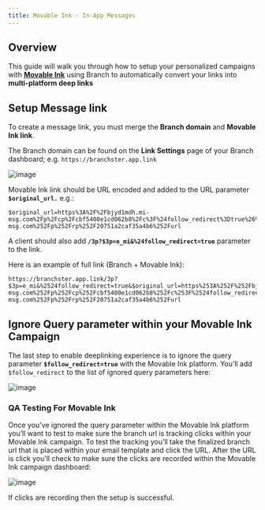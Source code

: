 ```yaml
---
title: Movable Ink - In-App Messages
---
```

## Overview

This guide will walk you through how to setup your personalized campaigns with **[Movable Ink](https://movableink.com)** using Branch to automatically convert your links into **multi-platform deep links**

## Setup Message link

To create a message link, you must merge the **Branch domain** and **Movable Ink link**.

The Branch domain can be found on the <notranslate>**Link Settings**</notranslate> page of your Branch dashboard; e.g. `https://branchster.app.link`

![image](/images/pages/email/movable-ink/movable-ink-messages1.png)

Movable Ink link should be URL encoded and added to the URL parameter **`$original_url.`** e.g.:
```
$original_url=https%3A%2F%2Fbjyd1mdh.mi-msg.com%2Fp%2Fcp%2Fcbf5400e1cd062b8%2Fc%3F%24follow_redirect%3Dtrue%26%24deep_link%3Dtrue%26url%3Dhttps%253A%252F%252Fbjyd1mdh.mi-msg.com%252Fp%252Frp%252F20751a2caf35a4b6%252Furl
```

A client should also add **`/3p?$3p=e_mi&%24follow_redirect=true`** parameter to the link.

Here is an example of full link (Branch + Movable Ink):

```
https://branchster.app.link/3p?$3p=e_mi&%2524follow_redirect=true&$original_url=https%253A%252F%252Fbjyd1mdh.mi-msg.com%252Fp%252Fcp%252Fcbf5400e1cd062b8%252Fc%253F%2524follow_redirect%253Dtrue%2526%2524deep_link%253Dtrue%2526url%253Dhttps%253A%252F%252Fbjyd1mdh.mi-msg.com%252Fp%252Frp%252F20751a2caf35a4b6%252Furl
```

## Ignore Query parameter within your Movable Ink Campaign

The last step to enable deeplinking experience is to ignore the query parameter **`$follow_redirect=true`** with the Movable Ink platform.  You’ll add `$follow_redirect` to the list of ignored query parameters here:

![image](/images/pages/email/movable-ink/movable-ink-messages2.png)

### QA Testing For Movable Ink

Once you’ve ignored the query parameter within the Movable Ink platform you’ll want to test to make sure the branch url is tracking clicks within your Movable Ink campaign. To test the tracking you’ll take the finalized branch url that is placed within your email template and click the URL.  After the URL is click you’ll check to make sure the clicks are recorded within the Movable Ink campaign dashboard:

![image](/images/pages/email/movable-ink/movable-ink-messages3.png)

If clicks are recording then the setup is successful.
